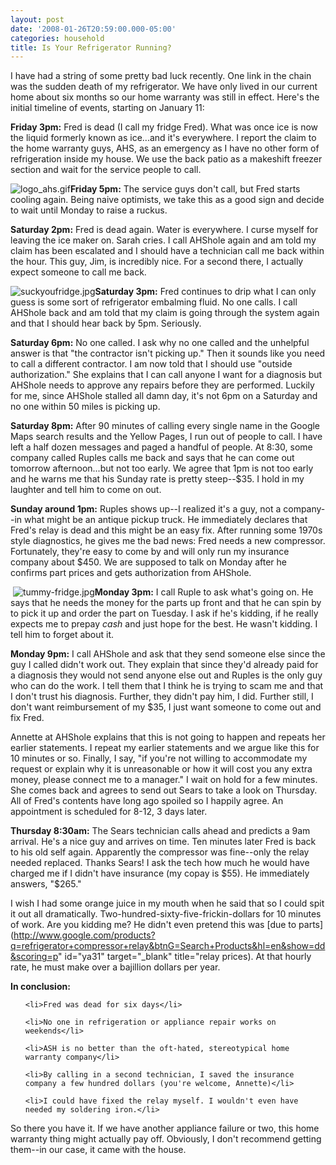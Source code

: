 ```yaml
---
layout: post
date: '2008-01-26T20:59:00.000-05:00'
categories: household
title: Is Your Refrigerator Running?
---
```


I have had a string of some pretty bad luck recently. One link in the chain was the sudden death of my refrigerator. We have only lived in our current home about six months so our home warranty was still in effect. Here's the initial timeline of events, starting on January 11:

<span style="font-weight: bold;">Friday 3pm:</span> Fred is dead (I call my fridge Fred). What was once ice is now the liquid formerly known as ice...and it's everywhere. I report the claim to the home warranty guys, AHS, as an emergency as I have no other form of refrigeration inside my house. We use the back patio as a makeshift freezer section and wait for the service people to call.



![logo_ahs.gif](logo_ahs.gif)<span style="font-weight: bold;">Friday 5pm:</span> The service guys don't call, but Fred starts cooling again. Being naive optimists, we take this as a good sign and decide to wait until Monday to raise a ruckus.

<span style="font-weight: bold;">Saturday 2pm:</span> Fred is dead again. Water is everywhere. I curse myself for leaving the ice maker on. Sarah cries. I call AHShole again and am told my claim has been escalated and I should have a technician call me back within the hour. This guy, Jim, is incredibly nice. For a second there, I actually expect someone to call me back.



![suckyoufridge.jpg](suckyoufridge.jpg)<span style="font-weight: bold;">Saturday 3pm:</span> Fred continues to drip what I can only guess is some sort of refrigerator embalming fluid. No one calls. I call AHShole back and am told that my claim is going through the system again and that I should hear back by 5pm. Seriously.

<span style="font-weight: bold;">Saturday 6pm:</span> No one called. I ask why no one called and the unhelpful answer is that "the contractor isn't picking up." Then it sounds like you need to call a different contractor. I am now told that I should use "outside authorization." She explains that I can call anyone I want for a diagnosis but AHShole needs to approve any repairs before they are performed. Luckily for me, since AHShole stalled all damn day, it's not 6pm on a Saturday and no one within 50 miles is picking up.

<span style="font-weight: bold;">Saturday 8pm:</span> After 90 minutes of calling every single name in the Google Maps search results and the Yellow Pages, I run out of people to call. I have left a half dozen messages and paged a handful of people. At 8:30, some company called Ruples calls me back and says that he can come out tomorrow afternoon...but not too early. We agree that 1pm is not too early and he warns me that his Sunday rate is pretty steep--$35. I hold in my laughter and tell him to come on out.

<span style="font-weight: bold;">Sunday around 1pm:</span> Ruples shows up--I realized it's a guy, not a company--in what might be an antique pickup truck. He immediately declares that Fred's relay is dead and this might be an easy fix. After running some 1970s style diagnostics, he gives me the bad news: Fred needs a new compressor. Fortunately, they're easy to come by and will only run my insurance company about $450. We are supposed to talk on Monday after he confirms part prices and gets authorization from AHShole.



 ![tummy-fridge.jpg](tummy-fridge.jpg)<span style="font-weight: bold;">Monday 3pm:</span> I call Ruple to ask what's going on. He says that he needs the money for the parts up front and that he can spin by to pick it up and order the part on Tuesday. I ask if he's kidding, if he really expects me to prepay *cash* and just hope for the best. He wasn't kidding. I tell him to forget about it.

<span style="font-weight: bold;">Monday 9pm:</span> I call AHShole and ask that they send someone else since the guy I called didn't work out. They explain that since they'd already paid for a diagnosis they would not send anyone else out and Ruples is the only guy who can do the work. I tell them that I think he is trying to scam me and that I don't trust his diagnosis. Further, they didn't pay him, I did. Further still, I don't want reimbursement of my $35, I just want someone to come out and fix Fred.

Annette at AHShole explains that this is not going to happen and repeats her earlier statements. I repeat my earlier statements and we argue like this for 10 minutes or so. Finally, I say, "if you're not willing to accommodate my request or explain why it is unreasonable or how it will cost you any extra money, please connect me to a manager." I wait on hold for a few minutes. She comes back and agrees to send out Sears to take a look on Thursday. All of Fred's contents have long ago spoiled so I happily agree. An appointment is scheduled for 8-12, 3 days later.

<span style="font-weight: bold;">Thursday 8:30am:</span> The Sears technician calls ahead and predicts a 9am arrival. He's a nice guy and arrives on time. Ten minutes later Fred is back to his old self again. Apparently the compressor was fine--only the relay needed replaced. Thanks Sears! I ask the tech how much he would have charged me if I didn't have insurance (my copay is $55). He immediately answers, "$265."

I wish I had some orange juice in my mouth when he said that so I could spit it out all dramatically. Two-hundred-sixty-five-frickin-dollars for 10 minutes of work. Are you kidding me? He didn't even pretend this was [due to parts](http://www.google.com/products?q=refrigerator+compressor+relay&btnG=Search+Products&hl=en&show=dd&scoring=p" id="ya31" target="_blank" title="relay prices). At that hourly rate, he must make over a bajillion dollars per year.

<span style="font-weight: bold;">In conclusion:</span>

<ul>

	<li>Fred was dead for six days</li>

	<li>No one in refrigeration or appliance repair works on weekends</li>

	<li>ASH is no better than the oft-hated, stereotypical home warranty company</li>

	<li>By calling in a second technician, I saved the insurance company a few hundred dollars (you're welcome, Annette)</li>

	<li>I could have fixed the relay myself. I wouldn't even have needed my soldering iron.</li>

</ul>

So there you have it. If we have another appliance failure or two, this home warranty thing might actually pay off. Obviously, I don't recommend getting them--in our case, it came with the house.